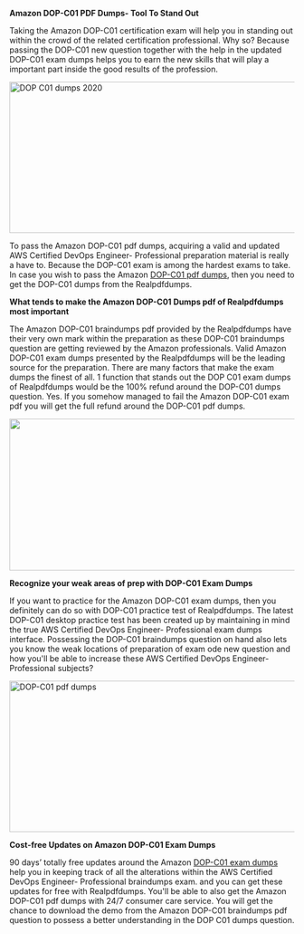 <p><strong>Amazon DOP-C01 PDF Dumps- Tool To Stand Out</strong></p>
<p>Taking the Amazon DOP-C01 certification exam will help you in standing out within the crowd of the related certification professional. Why so? Because passing the DOP-C01 new question together with the help in the updated DOP-C01 exam dumps helps you to earn the new skills that will play a important part inside the good results of the profession.</p>
<p><img src="https://i.ibb.co/W2W4sZg/101.png" alt="DOP C01 dumps 2020" width="720" height="267" /></p>
<p>To pass the Amazon DOP-C01 pdf dumps, acquiring a valid and updated AWS Certified DevOps Engineer- Professional preparation material is really a have to. Because the DOP-C01 exam is among the hardest exams to take. In case you wish to pass the Amazon <a href="https://www.realpdfdumps.com/download-DOP-C01-questions-pdf.html">DOP-C01 pdf dumps</a>, then you need to get the DOP-C01 dumps from the Realpdfdumps.</p>
<p><strong>What tends to make the Amazon DOP-C01 Dumps pdf of Realpdfdumps most important</strong></p>
<p>The Amazon DOP-C01 braindumps pdf provided by the Realpdfdumps have their very own mark within the preparation as these DOP-C01 braindumps question are getting reviewed by the Amazon professionals. Valid Amazon DOP-C01 exam dumps presented by the Realpdfdumps will be the leading source for the preparation. There are many factors that make the exam dumps the finest of all. 1 function that stands out the DOP C01 exam dumps of Realpdfdumps would be the 100% refund around the DOP-C01 dumps question. Yes. If you somehow managed to fail the Amazon DOP-C01 exam pdf you will get the full refund around the DOP-C01 pdf dumps.</p>
<p><img src="https://i.ibb.co/r66hR5z/78530464-437314630541500-5644518802918998016-n.jpg" alt="" width="720" height="268" /></p>
<p><strong>Recognize your weak areas of prep with DOP-C01 Exam Dumps</strong></p>
<p>If you want to practice for the Amazon DOP-C01 exam dumps, then you definitely can do so with DOP-C01 practice test of Realpdfdumps. The latest DOP-C01 desktop practice test has been created up by maintaining in mind the true AWS Certified DevOps Engineer- Professional exam dumps interface. Possessing the DOP-C01 braindumps question on hand also lets you know the weak locations of preparation of exam ode new question and how you'll be able to increase these AWS Certified DevOps Engineer- Professional subjects?</p>
<p><a href="https://www.realpdfdumps.com/download-DOP-C01-questions-pdf.html"><img src="https://i.ibb.co/MR0nCTj/001.png" alt="DOP-C01 pdf dumps" width="720" height="267" /></a></p>
<p><strong>Cost-free Updates on Amazon DOP-C01 Exam Dumps</strong></p>
<p>90 days&rsquo; totally free updates around the Amazon <a href="https://www.realpdfdumps.com/download-DOP-C01-questions-pdf.html">DOP-C01 exam dumps</a> help you in keeping track of all the alterations within the AWS Certified DevOps Engineer- Professional braindumps exam. and you can get these updates for free with Realpdfdumps. You'll be able to also get the Amazon DOP-C01 pdf dumps with 24/7 consumer care service. You will get the chance to download the demo from the Amazon DOP-C01 braindumps pdf question to possess a better understanding in the DOP C01 dumps question.</p>
